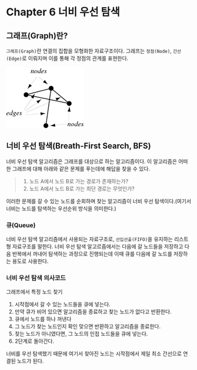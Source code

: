 # Chapter 6 너비 우선 탐색
## 그래프(Graph)란?
`그래프(Graph)`란 연결의 집합을 모형화한 자료구조이다. 그래프는 `정점(Node)`, `간선(Edge)`로 이뤄지며 이를 통해 각 정점의 관계를 표현한다.

![graph image](./img/img_graph.gif)

## 너비 우선 탐색(Breath-First Search, BFS)
너비 우선 탐색 알고리즘은 그래프를 대상으로 하는 알고리즘이다. 이 알고리즘은 어떠한 그래프에 대해 아래와 같은 문제를 푸는데에 해답을 찾을 수 있다.
> 1. 노드 A에서 노드 B로 가는 경로가 존재하는가?
> 2. 노드 A에서 노드 B로 가는 최단 경로는 무엇인가?

이러한 문제를 갈 수 있는 노드를 순회하며 찾는 알고리즘이 너비 우선 탐색이다.(여기서 너비는 노드를 탐색하는 우선순위 방식을 의미한다.) 

### 큐(Queue)
너비 우선 탐색 알고리즘에서 사용되는 자료구조로, `선입선출(FIFO)`을 유지하는 리스트형 자료구조를 말한다.
너비 우선 탐색 알고르즘에서는 다음에 갈 노드들을 저장하고 다음 반복에서 꺼내어 탐색하는 과정으로 진행되는데 이때 큐를 다음에 갈 노드를 저장하는 용도로 사용한다.

### 너비 우선 탐색 의사코드
그래프에서 특정 노드 찾기
1. 시작점에서 갈 수 있는 노드들을 큐에 넣는다.
2. 만약 큐가 비어 있으면 알고리즘을 종료하고 찾는 노드가 없다고 반환한다.
3. 큐에서 노드를 하나 꺼낸다 
4. 그 노드가 찾는 노드인지 확인 맞으면 반환하고 알고리즘을 종료한다.
5. 찾는 노드가 아니였다면, 그 노드의 인접 노드들을 큐에 넣는다.
6. 2단계로 돌아간다.

너비를 우선 탐색했기 때문에 여기서 찾아진 노드는 시작점에서 제일 최소 간선으로 연결된 노드가 된다.